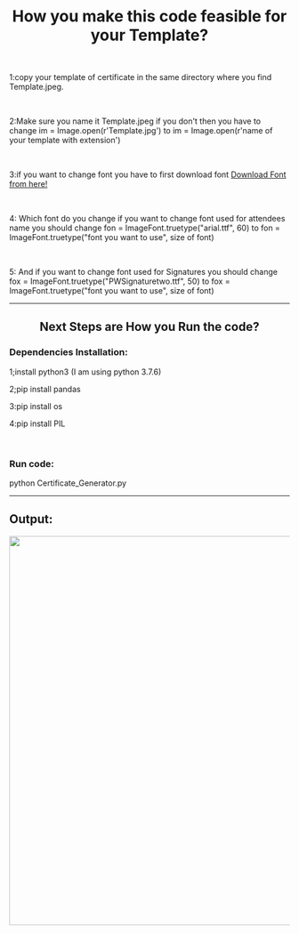 <h1 align="center">How you make this code feasible for your Template?</h1>
<br>
<p>
1:copy your template of certificate in the same directory where you find Template.jpeg.
</p>
<br>
<p>
2:Make sure you name it Template.jpeg if you don't then you have to change im = Image.open(r'Template.jpg') to im = Image.open(r'name of your template with extension')
</p>
<br>
<p>
3:if you want to change font you have to first download font <a href="https://www.1001fonts.com/signature-fonts.html?page=2">Download Font from here!</a>

</p>
<br>
<p>
4: Which font do you change if you want to change font used for attendees name you should change fon = ImageFont.truetype("arial.ttf", 60) to 
  fon = ImageFont.truetype("font you want to use", size of font)
</p>
<br>
<p>
5: And if you want to change font used for Signatures you should change fox = ImageFont.truetype("PWSignaturetwo.ttf", 50) to 
  fox = ImageFont.truetype("font you want to use", size of font)
</p>
<hr>
<h2 align="center">Next Steps are How you Run the code?</h2>
<h3>Dependencies Installation:</h3>
<p>
  1;install python3 (I am using python 3.7.6)
  </P>
  <p>
  2;pip install pandas
  </p>
  <p>
  3:pip install os
  </p>
  <p>
  4:pip install PIL
  </p>
  <br>
<h3>Run code:</h3>
<p>python Certificate_Generator.py</p>
<hr>
<h2>Output:</h2>
<a href="#">
  <div align="center">
    <img src="Certificate_generator/certificates/certificate_Mohsin Ikram.jpeg" width='700'/>
  </div>
</a>
